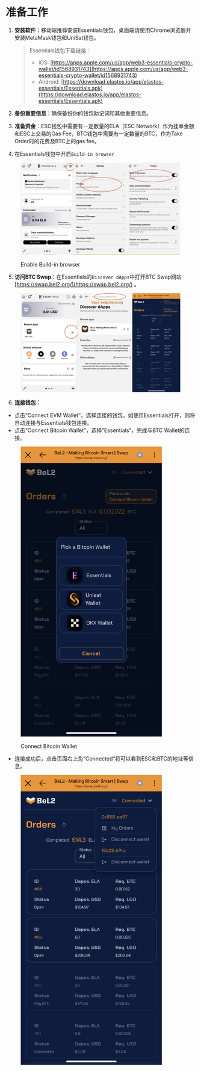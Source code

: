 # 准备工作

1.  **安装软件**：移动端推荐安装Essentials钱包，桌面端请使用Chrome浏览器并安装MetaMask钱包和UniSat钱包。

    > Essentials钱包下载链接：
    >
    > * iOS: [https://apps.apple.com/us/app/web3-essentials-crypto-wallet/id1568931743](https://apps.apple.com/us/app/web3-essentials-crypto-wallet/id1568931743)
    > * Android: [https://download.elastos.io/app/elastos-essentials/Essentials.apk](https://download.elastos.io/app/elastos-essentials/Essentials.apk)
2. **备份重要信息**：确保备份你的钱包助记词和其他重要信息。
3. **准备资金**：ESC钱包中需要有一定数量的ELA（ESC Network）作为挂单金额和ESC上交易的Gas Fee，BTC钱包中需要有一定数量的BTC，作为Take Order时的花费及BTC上的gas fee。
4. 在Essentials钱包中开启`Build-in browser`

<figure><img src="../../../.gitbook/assets/image-20240323191400285.png" alt=""><figcaption><p>Enable Build-in browser</p></figcaption></figure>

5. **访问BTC Swap**：在Essentials的`Discover dApps`中打开BTC Swap网站[https://swap.bel2.org/](https://swap.bel2.org/) 。

<figure><img src="../../../.gitbook/assets/image-20240323191810165.png" alt=""><figcaption></figcaption></figure>

6. **连接钱包：**

* 点击“Connect EVM Wallet”，选择连接的钱包。如使用Essentials打开，则将自动连接与Essentials钱包连接。
* 点击“Connect Bitcoin Wallet”，选择“Essentials”，完成与BTC Wallet的连接。

<figure><img src="../../../.gitbook/assets/IMG_4394DF2A9DBD-1.jpeg" alt="" width="375"><figcaption><p>Connect Bitcoin Wallet</p></figcaption></figure>

* 连接成功后，点击页面右上角”Connected“将可以看到ESC和BTC的地址等信息。

<figure><img src="../../../.gitbook/assets/IMG_02E289BAA236-1.jpeg" alt="" width="375"><figcaption></figcaption></figure>
